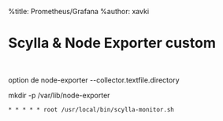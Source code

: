 %title: Prometheus/Grafana
%author: xavki


# Scylla & Node Exporter custom


<br>

option de node-exporter --collector.textfile.directory

mkdir -p /var/lib/node-exporter

```
* * * * * root /usr/local/bin/scylla-monitor.sh
```


